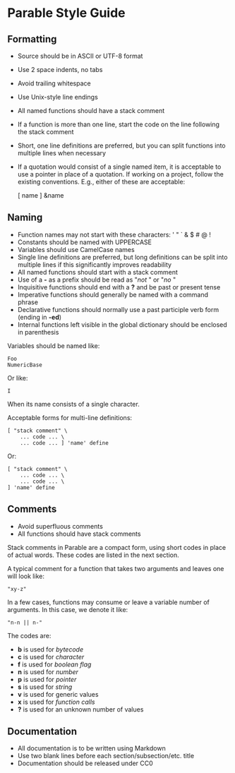# Parable Style Guide


## Formatting

* Source should be in ASCII or UTF-8 format
* Use 2 space indents, no tabs
* Avoid trailing whitespace
* Use Unix-style line endings
* All named functions should have a stack comment
* If a function is more than one line, start the code on the line following the stack comment
* Short, one line definitions are preferred, but you can split functions into multiple lines when necessary
* If a quotation would consist of a single named item, it is acceptable to use a pointer in place of a quotation. If working on a project, follow the existing conventions. E.g., either of these are acceptable:

    [ name ]
    &name

## Naming

* Function names may not start with these characters: ' " ` & $ # @ !
* Constants should be named with UPPERCASE
* Variables should use CamelCase names
* Single line definitions are preferred, but long definitions can be split into multiple lines if this significantly improves readability
* All named functions should start with a stack comment
* Use of a **-** as a prefix should be read as "*not <function>*" or "*no <function>*"
* Inquisitive functions should end with a **?** and be past or present tense
* Imperative functions should generally be named with a command phrase
* Declarative functions should normally use a past participle verb form (ending in **-ed**)
* Internal functions left visible in the global dictionary should be enclosed in parenthesis

Variables should be named like:

    Foo
    NumericBase

Or like:

    I

When its name consists of a single character.

Acceptable forms for multi-line definitions:

    [ "stack comment" \
        ... code ... \
        ... code ... ] 'name' define

Or:

    [ "stack comment" \
        ... code ... \
        ... code ... \
    ] 'name' define


## Comments

* Avoid superfluous comments
* All functions should have stack comments

Stack comments in Parable are a compact form, using short codes in place of actual words. These codes are listed in the next section.

A typical comment for a function that takes two arguments and leaves one will look like:

    "xy-z"

In a few cases, functions may consume or leave a variable number of arguments. In this case, we denote it like:

    "n-n || n-"

The codes are:

* **b** is used for *bytecode*
* **c** is used for *character*
* **f** is used for *boolean flag*
* **n** is used for *number*
* **p** is used for *pointer*
* **s** is used for *string*
* **v** is used for generic values
* **x** is used for *function calls*
* **?** is used for an unknown number of values


## Documentation

* All documentation is to be written using Markdown
* Use two blank lines before each section/subsection/etc. title
* Documentation should be released under CC0
